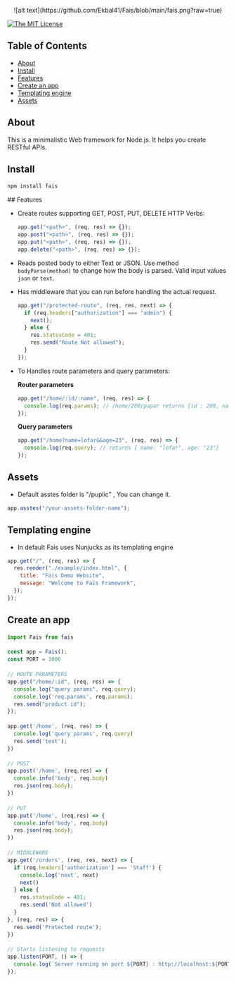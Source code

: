 <p align="center">
![alt text](https://github.com/Ekbal41/Fais/blob/main/fais.png?raw=true)
</p>

[![The MIT License](https://img.shields.io/badge/license-MIT-orange.svg?color=blue&style=flat-square)](http://opensource.org/licenses/MIT)

## Table of Contents

- [About](#about)
- [Install](#install)
- [Features](#features)
- [Create an app](#create-an-app)
- [Templating engine](#templating-engine)
- [Assets](#assets)

## About

This is a minimalistic Web framework for Node.js. It helps you create RESTful APIs.

## Install

```bash
npm install fais
```

## Features

- Create routes supporting GET, POST, PUT, DELETE HTTP Verbs:

  ```javascript
  app.get("<path>", (req, res) => {});
  app.post("<path>", (req, res) => {});
  app.put("<path>", (req, res) => {});
  app.delete("<path>", (req, res) => {});
  ```

- Reads posted body to either Text or JSON. Use method `bodyParse(method)` to change how the body is parsed. Valid input values `json` or `text`.
- Has middleware that you can run before handling the actual request.

  ```javascript
  app.get("/protected-route", (req, res, next) => {
    if (req.headers["authorization"] === "admin") {
      next();
    } else {
      res.statusCode = 401;
      res.send("Route Not allowed");
    }
  });
  ```

- To Handles route parameters and query parameters:

  **Router parameters**

  ```javascript
  app.get("/home/:id/:name", (req, res) => {
    console.log(req.params); // /home/200/papar returns {id : 200, name : papar}
  });
  ```

  **Query parameters**

  ```javascript
  app.get("/home?name=lofar&&age=23", (req, res) => {
    console.log(req.query); // returns { name: "lofar", age: "23"}
  });
  ```

## Assets

- Default asstes folder is "/puplic" , You can change it.

```javascript
app.asstes("/your-assets-folder-name");
```

## Templating engine

- In default Fais uses Nunjucks as its templating engine

```javascript
app.get("/", (req, res) => {
  res.render("./example/index.html", {
    title: "Fais Demo Website",
    message: "Welcome to Fais Framework",
  });
});
```

## Create an app

```javascript
import Fais from fais

const app = Fais();
const PORT = 3000

// ROUTE PARAMETERS
app.get("/home/:id", (req, res) => {
  console.log("query params", req.query);
  console.log('req.params', req.params);
  res.send("product id");
});

app.get('/home', (req, res) => {
  console.log('query params', req.query)
  res.send('text');
})

// POST
app.post('/home', (req,res) => {
  console.info('body', req.body)
  res.json(req.body);
})

// PUT
app.put('/home', (req,res) => {
  console.info('body', req.body)
  res.json(req.body);
})

// MIDDLEWARE
app.get('/orders', (req, res, next) => {
  if (req.headers['authorization'] === 'Staff') {
    console.log('next', next)
    next()
  } else {
    res.statusCode = 401;
    res.send('Not allowed')
  }
}, (req, res) => {
  res.send('Protected route');
})

// Starts listening to requests
app.listen(PORT, () => {
  console.log(`Server running on port ${PORT} : http://localhost:${PORT}`);
});
```
